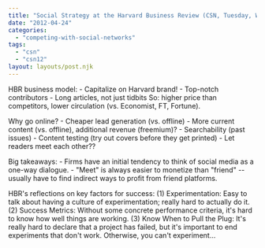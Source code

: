 ```yaml
---
title: "Social Strategy at the Harvard Business Review (CSN, Tuesday, Week 13)"
date: "2012-04-24"
categories: 
  - "competing-with-social-networks"
tags: 
  - "csn"
  - "csn12"
layout: layouts/post.njk
---
```


HBR business model: - Capitalize on Harvard brand! - Top-notch contributors - Long articles, not just tidbits So: higher price than competitors, lower circulation (vs. Economist, FT, Fortune).

Why go online? - Cheaper lead generation (vs. offline) - More current content (vs. offline), additional revenue (freemium)? - Searchability (past issues) - Content testing (try out covers before they get printed) - Let readers meet each other??

Big takeaways: - Firms have an initial tendency to think of social media as a one-way dialogue. - "Meet" is always easier to monetize than "friend" -- usually have to find indirect ways to profit from friend platforms.

HBR's reflections on key factors for success: (1) Experimentation: Easy to talk about having a culture of experimentation; really hard to actually do it. (2) Success Metrics: Without some concrete performance criteria, it's hard to know how well things are working. (3) Know When to Pull the Plug: It's really hard to declare that a project has failed, but it's important to end experiments that don't work. Otherwise, you can't experiment...
